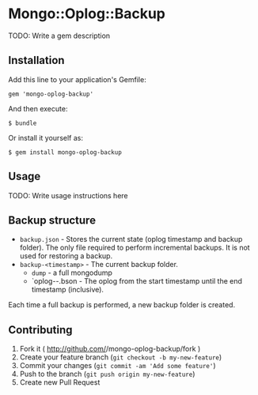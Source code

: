 # Mongo::Oplog::Backup

TODO: Write a gem description

## Installation

Add this line to your application's Gemfile:

    gem 'mongo-oplog-backup'

And then execute:

    $ bundle

Or install it yourself as:

    $ gem install mongo-oplog-backup

## Usage

TODO: Write usage instructions here

## Backup structure

* `backup.json` - Stores the current state (oplog timestamp and backup folder).
    The only file required to perform incremental backups. It is not used for restoring a backup.
* `backup-<timestamp>` - The current backup folder.
  * `dump` - a full mongodump
  * `oplog-<start>-<end>.bson - The oplog from the start timestamp until the end timestamp (inclusive).

Each time a full backup is performed, a new backup folder is created.
## Contributing

1. Fork it ( http://github.com/<my-github-username>/mongo-oplog-backup/fork )
2. Create your feature branch (`git checkout -b my-new-feature`)
3. Commit your changes (`git commit -am 'Add some feature'`)
4. Push to the branch (`git push origin my-new-feature`)
5. Create new Pull Request
